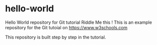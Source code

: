# hello-world
Hello World repository for Git tutorial
Riddle Me this !
This is an example repository for the Git tutoial on https://www.w3schools.com

This repository is built step by step in the tutorial. 

